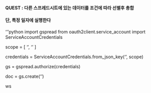 
#### QUEST : 다른 스프레드시트에 있는 데이터를 조건에 따라 선별후 총합
#### 단, 특정 일자에 실행한다

‘’’python
import gspread
from oauth2client.service_account import ServiceAccountCredentials

scope = [
       ‘’,
       ‘’
]

credentials = ServiceAccountCredentials.from_json_key(‘’, scope)

gs = gspread.authorize(credentials)

doc = gs.create(‘’)

ws


